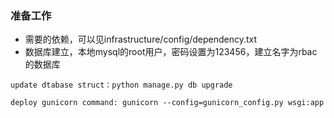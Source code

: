 ### 准备工作
* 需要的依赖，可以见infrastructure/config/dependency.txt
* 数据库建立，本地mysql的root用户，密码设置为123456，建立名字为rbac的数据库

`
update dtabase struct：python manage.py db upgrade
`

`
deploy gunicorn command: gunicorn --config=gunicorn_config.py wsgi:app
`

